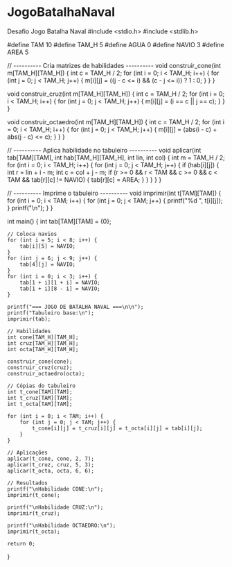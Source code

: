# JogoBatalhaNaval
Desafio Jogo Batalha Naval
#include <stdio.h>
#include <stdlib.h>

#define TAM 10
#define TAM_H 5
#define AGUA 0
#define NAVIO 3
#define AREA 5

// ---------- Cria matrizes de habilidades ----------
void construir_cone(int m[TAM_H][TAM_H]) {
    int c = TAM_H / 2;
    for (int i = 0; i < TAM_H; i++) {
        for (int j = 0; j < TAM_H; j++) {
            m[i][j] = ((j - c <= i) && (c - j <= i)) ? 1 : 0;
        }
    }
}

void construir_cruz(int m[TAM_H][TAM_H]) {
    int c = TAM_H / 2;
    for (int i = 0; i < TAM_H; i++) {
        for (int j = 0; j < TAM_H; j++) {
            m[i][j] = (i == c || j == c);
        }
    }
}

void construir_octaedro(int m[TAM_H][TAM_H]) {
    int c = TAM_H / 2;
    for (int i = 0; i < TAM_H; i++) {
        for (int j = 0; j < TAM_H; j++) {
            m[i][j] = (abs(i - c) + abs(j - c) <= c);
        }
    }
}

// ---------- Aplica habilidade no tabuleiro ----------
void aplicar(int tab[TAM][TAM], int hab[TAM_H][TAM_H], int lin, int col) {
    int m = TAM_H / 2;
    for (int i = 0; i < TAM_H; i++) {
        for (int j = 0; j < TAM_H; j++) {
            if (hab[i][j]) {
                int r = lin + i - m;
                int c = col + j - m;
                if (r >= 0 && r < TAM && c >= 0 && c < TAM && tab[r][c] != NAVIO) {
                    tab[r][c] = AREA;
                }
            }
        }
    }
}

// ---------- Imprime o tabuleiro ----------
void imprimir(int t[TAM][TAM]) {
    for (int i = 0; i < TAM; i++) {
        for (int j = 0; j < TAM; j++) {
            printf("%d ", t[i][j]);
        }
        printf("\n");
    }
}

int main() {
    int tab[TAM][TAM] = {0};

    // Coloca navios
    for (int i = 5; i < 8; i++) {
        tab[i][5] = NAVIO;
    }
    for (int j = 6; j < 9; j++) {
        tab[4][j] = NAVIO;
    }
    for (int i = 0; i < 3; i++) {
        tab[1 + i][1 + i] = NAVIO;
        tab[1 + i][8 - i] = NAVIO;
    }

    printf("=== JOGO DE BATALHA NAVAL ===\n\n");
    printf("Tabuleiro base:\n");
    imprimir(tab);

    // Habilidades
    int cone[TAM_H][TAM_H];
    int cruz[TAM_H][TAM_H];
    int octa[TAM_H][TAM_H];

    construir_cone(cone);
    construir_cruz(cruz);
    construir_octaedro(octa);

    // Cópias do tabuleiro
    int t_cone[TAM][TAM];
    int t_cruz[TAM][TAM];
    int t_octa[TAM][TAM];

    for (int i = 0; i < TAM; i++) {
        for (int j = 0; j < TAM; j++) {
            t_cone[i][j] = t_cruz[i][j] = t_octa[i][j] = tab[i][j];
        }
    }

    // Aplicações
    aplicar(t_cone, cone, 2, 7);
    aplicar(t_cruz, cruz, 5, 3);
    aplicar(t_octa, octa, 6, 6);

    // Resultados
    printf("\nHabilidade CONE:\n");
    imprimir(t_cone);

    printf("\nHabilidade CRUZ:\n");
    imprimir(t_cruz);

    printf("\nHabilidade OCTAEDRO:\n");
    imprimir(t_octa);

    return 0;
}

